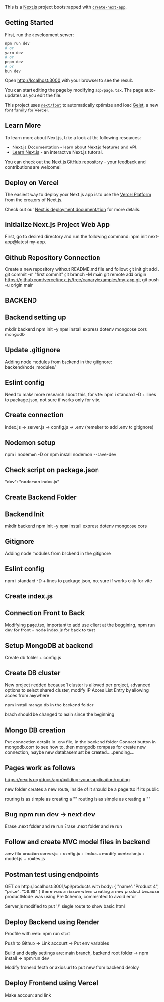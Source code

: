 This is a [Next.js](https://nextjs.org) project bootstrapped with [`create-next-app`](https://nextjs.org/docs/app/api-reference/cli/create-next-app).

## Getting Started

First, run the development server:

```bash
npm run dev
# or
yarn dev
# or
pnpm dev
# or
bun dev
```

Open [http://localhost:3000](http://localhost:3000) with your browser to see the result.

You can start editing the page by modifying `app/page.tsx`. The page auto-updates as you edit the file.

This project uses [`next/font`](https://nextjs.org/docs/app/building-your-application/optimizing/fonts) to automatically optimize and load [Geist](https://vercel.com/font), a new font family for Vercel.

## Learn More

To learn more about Next.js, take a look at the following resources:

- [Next.js Documentation](https://nextjs.org/docs) - learn about Next.js features and API.
- [Learn Next.js](https://nextjs.org/learn) - an interactive Next.js tutorial.

You can check out [the Next.js GitHub repository](https://github.com/vercel/next.js) - your feedback and contributions are welcome!

## Deploy on Vercel

The easiest way to deploy your Next.js app is to use the [Vercel Platform](https://vercel.com/new?utm_medium=default-template&filter=next.js&utm_source=create-next-app&utm_campaign=create-next-app-readme) from the creators of Next.js.

Check out our [Next.js deployment documentation](https://nextjs.org/docs/app/building-your-application/deploying) for more details.

## Initialize Next.js Project Web App   

First, go to desired directory and run the following command: npm init next-app@latest my-app.

## Github Repository Connection

Create a new repository without README.md file and follow:
git init
git add .
git commit -m "first commit"
git branch -M main
git remote add origin https://github.com/vercel/next.js/tree/canary/examples/my-app.git
git push -u origin main

## BACKEND

## Backend setting up   

mkdir backend
npm init -y
npm install express dotenv mongoose cors mongodb

## Update .gitignore

Adding node modules from backend in the gitignore: backend/node_modules/

## Eslint config

Need to make more research about this, for vite: npm i standard -D + lines to package.json, not sure if works only for vite.


## Create connection

index.js -> server.js -> config.js -> .env (remeber to add .env to gitignore)

## Nodemon setup

npm i nodemon -D or npm install nodemon --save-dev

## Check script on package.json

"dev": "nodemon index.js"





## Create Backend Folder 

## Backend Init 

mkdir backend
npm init -y
npm install express dotenv mongoose cors    

## Gitignore

Adding node modules from backend in the gitignore 

## Eslint config
npm i standard -D + lines to package.json, not sure if works only for vite

## Create index.js

## Connection Front to Back
Modifying page.tsx, important to add use client at the beggining, npm run dev for front + node index.js for back to test

## Setup MongoDB at backend

Create  db folder + config.js   

## Create DB cluster

New project nedded because 1 cluster is allowed per project, advanced options to select shared cluster, modify IP Acces List Entry by allowing acces from anywhere

npm install mongo db in the backend folder 

brach should be changed to main since the beginning

## Mongo DB creation

Put connection details in .env file, in the backend folder
Connect button in mongodb.com to see how to, then mongodb compass for create new connection, maybe new databasemust be created.....pending....

## Pages work as follows 

https://nextjs.org/docs/app/building-your-application/routing

new folder creates a new route, inside of it should be a page.tsx if its public

rouring is as simple as creating a "<Link>"
routing is as simple as creating a "<Link>"

## Bug npm run dev -> next dev

Erase .next folder and re run
Erase .next folder and re run

## Follow and create MVC model files in backend

.env file creation
server.js + config.js + index.js modify 
controller.js + model.js + routes.js

## Postman test using endpoints

GET on http://localhost:3001/api/products with body:
{
    "name":"Product 4",
    "price": "59.99"
} 
there was an issue when creating a new product because productModel was using Pre Schema, commented to avoid error

Server.js modified to put '/' single route to show basic html

## Deploy Backend using Render

Procfile with web: npm run start

Push to Github -> Link account -> Put env variables 

Build and depliy settings are: main branch, backend root folder -> npm install -> npm run dev 

Modify fronend fecth or axios url to put new from backend deploy


## Deploy Frontend using Vercel

Make account and link 
